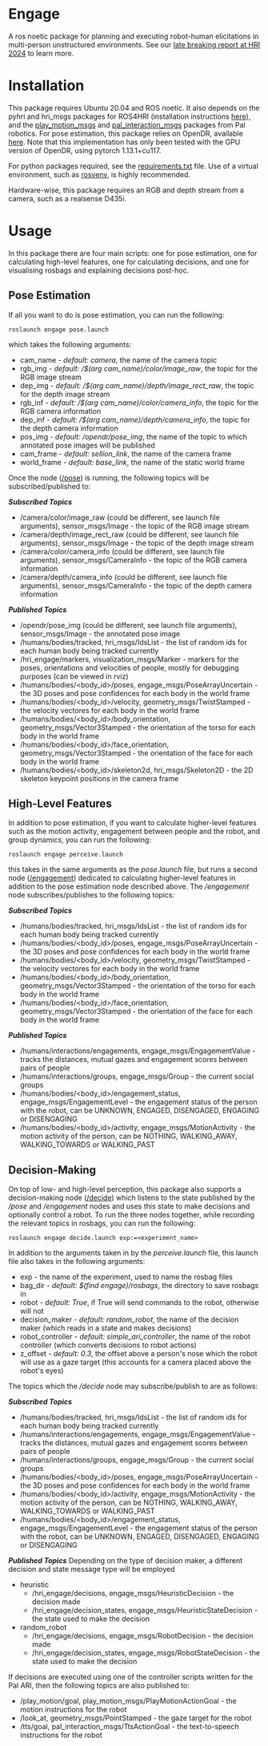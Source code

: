 # Engage

A ros noetic package for planning and executing robot-human elicitations in multi-person unstructured environments. See our [late breaking report at HRI 2024](https://www.iri.upc.edu/groups/perception/#TRAIL_XHRI) to learn more.

# Installation

This package requires Ubuntu 20.04 and ROS noetic. It also depends on the pyhri and hri_msgs packages for ROS4HRI (installation instructions [here](http://wiki.ros.org/hri/Tutorials/Installation%20of%20a%20ROS4HRI%20environment)), and the [play_motion_msgs](https://github.com/pal-robotics/play_motion) and [pal_interaction_msgs](https://github.com/pal-robotics/pal_msgs) packages from Pal robotics. For pose estimation, this package relies on OpenDR, available [here](https://github.com/opendr-eu/opendr/blob/master/docs/reference/installation.md). Note that this implementation has only been tested with the GPU version of OpenDR, using pytorch 1.13.1+cu117.

For python packages required, see the [requirements.txt](https://github.com/tamlinlove/engage/blob/main/requirements.txt) file. Use of a virtual environment, such as [rosvenv](https://github.com/ARoefer/rosvenv), is highly recommended.

Hardware-wise, this package requires an RGB and depth stream from a camera, such as a realsense D435i.

# Usage

In this package there are four main scripts: one for pose estimation, one for calculating high-level features, one for calculating decisions, and one for visualising rosbags and explaining decisions post-hoc.

## Pose Estimation

If all you want to do is pose estimation, you can run the following:

`roslaunch engage pose.launch`

which takes the following arguments:

- cam_name - *default: camera*, the name of the camera topic
- rgb_img - *default: /$(arg cam_name)/color/image_raw*, the topic for the RGB image stream
- dep_img - *default: /$(arg cam_name)/depth/image_rect_raw*, the topic for the depth image stream
- rgb_inf - *default: /$(arg cam_name)/color/camera_info*, the topic for the RGB camera information
- dep_inf - *default: /$(arg cam_name)/depth/camera_info*, the topic for the depth camera information
- pos_img - *default: /opendr/pose_img*, the name of the topic to which annotated pose images will be published
- cam_frame - *default: sellion_link*, the name of the camera frame
- world_frame - *default: base_link*, the name of the static world frame

Once the node ([/pose](https://github.com/tamlinlove/engage/blob/main/scripts/pose.py)) is running, the following topics will be subscribed/published to:

***Subscribed Topics***
- /camera/color/image_raw (could be different, see launch file arguments), sensor_msgs/Image - the topic of the RGB image stream
- /camera/depth/image_rect_raw (could be different, see launch file arguments), sensor_msgs/Image - the topic of the depth image stream
- /camera/color/camera_info (could be different, see launch file arguments), sensor_msgs/CameraInfo - the topic of the RGB camera information
- /camera/depth/camera_info (could be different, see launch file arguments), sensor_msgs/CameraInfo - the topic of the depth camera information

***Published Topics***
- /opendr/pose_img (could be different, see launch file arguments), sensor_msgs/Image -  the annotated pose image
- /humans/bodies/tracked, hri_msgs/IdsList - the list of random ids for each human body being tracked currently
- /hri_engage/markers, visualization_msgs/Marker - markers for the poses, orientations and velocities of people, mostly for debugging purposes (can be viewed in rviz)
- /humans/bodies/<body_id>/poses, engage_msgs/PoseArrayUncertain - the 3D poses and pose confidences for each body in the world frame
- /humans/bodies/<body_id>/velocity, geometry_msgs/TwistStamped - the velocity vectores for each body in the world frame
- /humans/bodies/<body_id>/body_orientation, geometry_msgs/Vector3Stamped - the orientation of the torso for each body in the world frame
- /humans/bodies/<body_id>/face_orientation, geometry_msgs/Vector3Stamped - the orientation of the face for each body in the world frame
- /humans/bodies/<body_id>/skeleton2d, hri_msgs/Skeleton2D - the 2D skeleton keypoint positions in the camera frame

## High-Level Features

In addition to pose estimation, if you want to calculate higher-level features such as the motion activity, engagement between people and the robot, and group dynamics, you can run the following:

`roslaunch engage perceive.launch`

this takes in the same arguments as the *pose.launch* file, but runs a second node ([/engagement](https://github.com/tamlinlove/engage/blob/main/scripts/engagement.py)) dedicated to calculating higher-level features in addition to the pose estimation node described above. The */engagement* node subscribes/publishes to the following topics:

***Subscribed Topics***
- /humans/bodies/tracked, hri_msgs/IdsList - the list of random ids for each human body being tracked currently
- /humans/bodies/<body_id>/poses, engage_msgs/PoseArrayUncertain - the 3D poses and pose confidences for each body in the world frame
- /humans/bodies/<body_id>/velocity, geometry_msgs/TwistStamped - the velocity vectores for each body in the world frame
- /humans/bodies/<body_id>/body_orientation, geometry_msgs/Vector3Stamped - the orientation of the torso for each body in the world frame
- /humans/bodies/<body_id>/face_orientation, geometry_msgs/Vector3Stamped - the orientation of the face for each body in the world frame

***Published Topics***
- /humans/interactions/engagements, engage_msgs/EngagementValue - tracks the distances, mutual gazes and engagement scores between pairs of people
- /humans/interactions/groups, engage_msgs/Group - the current social groups
- /humans/bodies/<body_id>/engagement_status, engage_msgs/EngagementLevel - the engagement status of the person with the robot, can be UNKNOWN, ENGAGED, DISENGAGED, ENGAGING or DISENGAGING
- /humans/bodies/<body_id>/activity, engage_msgs/MotionActivity - the motion activity of the person, can be NOTHING, WALKING_AWAY, WALKING_TOWARDS or WALKING_PAST

## Decision-Making

On top of low- and high-level perception, this package also supports a decision-making node ([/decide](https://github.com/tamlinlove/engage/blob/main/scripts/decide.py)) which listens to the state published by the */pose* and */engagement* nodes and uses this state to make decisions and optionally control a robot. To run the three nodes together, while recording the relevant topics in rosbags, you can run the following:

`roslaunch engage decide.launch exp:=<experiment_name>`

In addition to the arguments taken in by the *perceive.launch* file, this launch file also takes in the following arguments:

- exp - the name of the experiment, used to name the rosbag files
- bag_dir - *default: $(find engage)/rosbags*, the directory to save rosbags in
- robot - *default: True*, if True will send commands to the robot, otherwise will not
- decision_maker - *default: random_robot*, the name of the decision maker (which reads in a state and makes decisions)
- robot_controller - *default: simple_ari_controller*, the name of the robot controller (which converts decisions to robot actions)
- z_offset - *default: 0.3*, the offset above a person's nose which the robot will use as a gaze target (this accounts for a camera placed above the robot's eyes)

The topics which the */decide* node may subscribe/publish to are as follows:

***Subscribed Topics***
- /humans/bodies/tracked, hri_msgs/IdsList - the list of random ids for each human body being tracked currently
- /humans/interactions/engagements, engage_msgs/EngagementValue - tracks the distances, mutual gazes and engagement scores between pairs of people
- /humans/interactions/groups, engage_msgs/Group - the current social groups
- /humans/bodies/<body_id>/poses, engage_msgs/PoseArrayUncertain - the 3D poses and pose confidences for each body in the world frame
- /humans/bodies/<body_id>/activity, engage_msgs/MotionActivity - the motion activity of the person, can be NOTHING, WALKING_AWAY, WALKING_TOWARDS or WALKING_PAST
- /humans/bodies/<body_id>/engagement_status, engage_msgs/EngagementLevel - the engagement status of the person with the robot, can be UNKNOWN, ENGAGED, DISENGAGED, ENGAGING or DISENGAGING

***Published Topics***
Depending on the type of decision maker, a different decision and state message type will be employed

- heuristic
  - /hri_engage/decisions, engage_msgs/HeuristicDecision - the decision made
  - /hri_engage/decision_states, engage_msgs/HeuristicStateDecision - the state used to make the decision
- random_robot
  - /hri_engage/decisions, engage_msgs/RobotDecision - the decision made
  - /hri_engage/decision_states, engage_msgs/RobotStateDecision - the state used to make the decision

If decisions are executed using one of the controller scripts written for the Pal ARI, then the following topics are also published to:

- /play_motion/goal, play_motion_msgs/PlayMotionActionGoal - the motion instructions for the robot
- /look_at, geometry_msgs/PointStamped - the gaze target for the robot
- /tts/goal, pal_interaction_msgs/TtsActionGoal - the text-to-speech instructions for the robot
